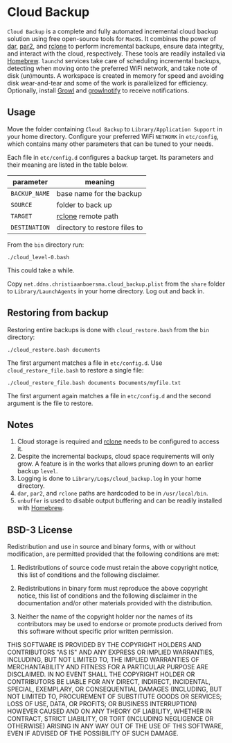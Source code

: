 # Cloud Backup

`Cloud Backup` is a complete and fully automated incremental cloud backup solution using free open-source tools for `MacOS`. It combines the power of [dar](http://dar.linux.free.fr), [par2](http://parchive.sourceforge.net), and [rclone](https://rclone.org) to perform incremental backups, ensure data integrity, and interact with the cloud, respectively. These tools are readily installed via [Homebrew](https://brew.sh). `launchd` services take care of scheduling incremental backups, detecting when moving onto the preferred WiFi network, and take note of disk (un)mounts. A workspace is created in memory for speed and avoiding disk wear-and-tear and some of the work is parallelized for efficiency. Optionally, install [Growl](https://github.com/growl/growl/tags) and [growlnotify](https://github.com/growl/growl/tags) to receive notifications.

## Usage

Move the folder containing `Cloud Backup` to `Library/Application Support` in your home directory. Configure your preferred WiFi `NETWORK` in `etc/config`, which contains many other parameters that can be tuned to your needs.

Each file in `etc/config.d` configures a backup target. Its parameters and their meaning are listed in the table below.

|parameter|meaning|
--------|-----
|`BACKUP_NAME`|base name for the backup|
|`SOURCE`|folder to back up|
|`TARGET`|[rclone](https://rclone.org) remote path|
|`DESTINATION`| directory to restore files to|

From the `bin` directory run:

```shell
./cloud_level-0.bash
```

This could take a while.

Copy `net.ddns.christiaanboersma.cloud_backup.plist` from the `share` folder to `Library/LaunchAgents` in your home directory. Log out and back in.

## Restoring from backup

Restoring entire backups is done with `cloud_restore.bash` from the `bin` directory:

```shell
./cloud_restore.bash documents
```

The first argument matches a file in `etc/config.d`. Use `cloud_restore_file.bash` to restore a single file:

```shell
./cloud_restore_file.bash documents Documents/myfile.txt
```

The first argument again matches a file in `etc/config.d` and the second argument is the file to restore.

## Notes

1. Cloud storage is required and [rclone](https://rclone.org) needs to be configured to access it.
2. Despite the incremental backups, cloud space requirements will only grow. A feature is in the works that allows pruning down to an earlier backup `level`.
3. Logging is done to `Library/Logs/cloud_backup.log` in your home directory.
4. `dar`, `par2`, and `rclone` paths are hardcoded to be in  `/usr/local/bin`.
5. `unbuffer` is used to disable output buffering and can be readily installed with [Homebrew](https://brew.sh).

## BSD-3 License

Redistribution and use in source and binary forms, with or without modification, are permitted provided that the following conditions are met:

1. Redistributions of source code must retain the above copyright notice, this list of conditions and the following disclaimer.

2. Redistributions in binary form must reproduce the above copyright notice, this list of conditions and the following disclaimer in the documentation and/or other materials provided with the distribution.

3. Neither the name of the copyright holder nor the names of its contributors may be used to endorse or promote products derived from this software without specific prior written permission.

THIS SOFTWARE IS PROVIDED BY THE COPYRIGHT HOLDERS AND CONTRIBUTORS "AS IS" AND ANY EXPRESS OR IMPLIED WARRANTIES, INCLUDING, BUT NOT LIMITED TO, THE IMPLIED WARRANTIES OF MERCHANTABILITY AND FITNESS FOR A PARTICULAR PURPOSE ARE DISCLAIMED. IN NO EVENT SHALL THE COPYRIGHT HOLDER OR CONTRIBUTORS BE LIABLE FOR ANY DIRECT, INDIRECT, INCIDENTAL, SPECIAL, EXEMPLARY, OR CONSEQUENTIAL DAMAGES (INCLUDING, BUT NOT LIMITED TO, PROCUREMENT OF SUBSTITUTE GOODS OR SERVICES; LOSS OF USE, DATA, OR PROFITS; OR BUSINESS INTERRUPTION) HOWEVER CAUSED AND ON ANY THEORY OF LIABILITY, WHETHER IN CONTRACT, STRICT LIABILITY, OR TORT (INCLUDING NEGLIGENCE OR OTHERWISE) ARISING IN ANY WAY OUT OF THE USE OF THIS SOFTWARE, EVEN IF ADVISED OF THE POSSIBILITY OF SUCH DAMAGE.
